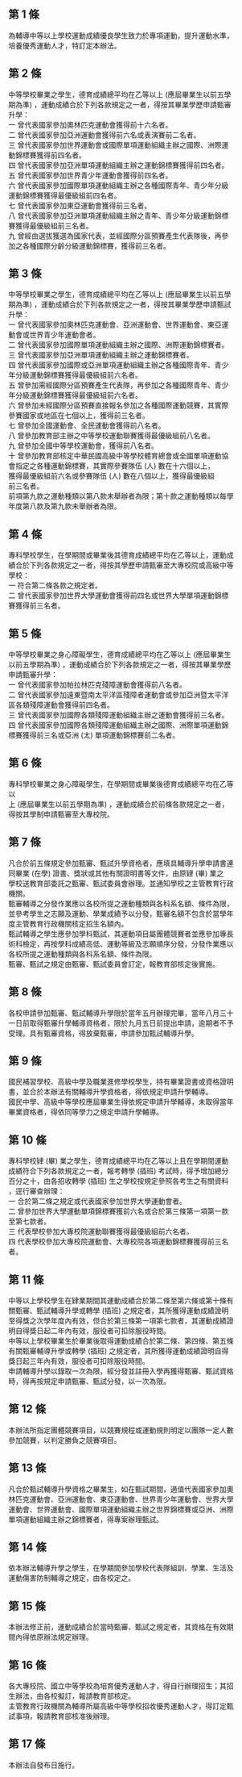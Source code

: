 第 1 條
-------
為輔導中等以上學校運動成績優良學生致力於專項運動，提升運動水準，  
培養優秀運動人才，特訂定本辦法。

第 2 條
-------
中等學校畢業之學生，德育成績總平均在乙等以上 (應屆畢業生以前五學  
期為準) ，運動成績合於下列各款規定之一者，得按其畢業學歷申請甄審  
升學：  
一  曾代表國家參加奧林匹克運動會獲得前十六名者。  
二  曾代表國家參加亞洲運動會獲得前六名或表演賽前二名者。  
三  曾代表國家參加世界運動會或國際單項運動組織主辦之國際、洲際運  
    動錦標賽獲得前四名者。  
四  曾代表國家參加亞洲單項運動組織主辦之運動錦標賽獲得前四名者。  
五  曾代表國家參加世界青少年運動會獲得前四名者。  
六  曾代表國家參加國際單項運動組織主辦之各種國際青年、青少年分級  
    運動錦標賽獲得最優級組前四名者。  
七  曾代表國家參加東亞運動會獲得前三名者。  
八  曾代表國家參加亞洲單項運動組織主辦之青年、青少年分級運動錦標  
    賽獲得最優級組前三名者。  
九  曾經由選拔獲選為國家代表，並經國際分區預賽產生代表隊後，再參  
    加之各種國際分齡分級運動錦標賽，獲得前三名者。

第 3 條
-------
中等學校畢業之學生，德育成績總平均在乙等以上 (應屆畢業生以前五學  
期為準) ，運動成績合於下列各款規定之一者，得按其畢業學歷申請甄試  
升學：  
一  曾代表國家參加奧林匹克運動會、亞洲運動會、世界運動會、東亞運  
    動會或世界青少年運動會者。  
二  曾代表國家參加國際單項運動組織主辦之國際、洲際運動錦標賽者。  
三  曾代表國家參加亞洲單項運動組織主辦之運動錦標賽者。  
四  曾代表國家參加國際或亞洲單項運動組織主辦之各種國際青年、青少  
    年分級運動錦標賽獲得最優級組前六名者。  
五  曾參加需經國際分區預賽產生代表隊，再參加之各種國際青年、青少  
    年分級運動錦標賽獲得最優級組前六名者。  
六  曾參加未經國際分區預賽直接報名參加之各種國際運動競賽，其實際  
    參賽國家或地區在七個以上，獲得前三名者。  
七  曾參加全國運動會、全民運動會獲得前八名者。  
八  曾參加教育部主辦之中等學校運動聯賽獲得最優級組前八名者。  
九  曾參加全國中等學校運動會，獲得前八名者。  
十  曾參加教育部核定中華民國高級中等學校體育總會或全國單項運動協  
    會指定之各種運動錦標賽，其實際參賽隊伍 (人) 數在十六個以上，  
    獲得最優級組前六名或參賽隊伍 (人) 數在八個以上，獲得最優級組  
    前三名者。  
前項第九款之運動種類以第八款未舉辦者為限；第十款之運動種類以每學  
年度第八款及第九款未舉辦者為限。

第 4 條
-------
專科學校學生，在學期間或畢業後其德育成績總平均在乙等以上，運動成  
績合於下列各款規定之一者，得按其學歷申請甄審至大專校院或高級中等  
學校：  
一  符合第二條各款之規定者。  
二  曾代表國家參加世界大學運動會獲得前四名或世界大學單項運動錦標  
    賽獲得前三名者。

第 5 條
-------
中等學校畢業之身心障礙學生，德育成績總平均在乙等以上 (應屆畢業生  
以前五學期為準) ，運動成績合於下列各款規定之一者，得按其畢業學歷  
申請甄審升學：  
一  曾代表國家參加帕拉林匹克殘障運動會獲得前八名者。  
二  曾代表國家參加遠東暨南太平洋區殘障者運動會或參加亞洲暨太平洋  
    區各類殘障運動會獲得前四名者。  
三  曾代表國家參加國際各類殘障運動組織主辦之運動會獲得前三名者。  
四  曾代表國家參加國際各類殘障運動組織主辦之國際、洲際單項運動錦  
    標賽獲得前三名或亞洲 (太) 單項運動錦標賽前二名者。

第 6 條
-------
專科學校畢業之身心障礙學生，在學期間或畢業後德育成績總平均在乙等  
以  
上 (應屆畢業生以前五學期為準) ，運動成績合於前條各款規定之一者，  
得按其學制申請甄審至大專校院。

第 7 條
-------
凡合於前五條規定參加甄審、甄試升學資格者，應填具輔導升學申請書連  
同畢業 (在學) 證書、獎狀或其他有關證明書等文件，由原肄 (畢) 業之  
學校送教育部委託之甄審、甄試委員會辦理。並通知學校之主管教育行政  
機關。  
甄審輔導之分發作業應以各校所提之運動種類與各科系名額、條件為限，  
並參考學生之志願及運動、學業成績予以分發，甄審名額不包含於當學年  
度主管教育行政機關核定招生名額內。  
甄試輔導之學生應參加學科甄試，其運動項目屬團體競賽者並應參加專長  
術科檢定，再按學科成績高低、運動等級及志願順序分發，分發作業應以  
各校所提之運動種類與各科系名額、條件為限。  
甄審、甄試之規定由甄審、甄試委員會訂定，報教育部核定後實施。

第 8 條
-------
各校申請參加甄審、甄試輔導升學限於當年五月辦理完畢，當年八月三十  
一日前取得甄審升學輔導資格者，限於九月五日前提出申請，逾期者不予  
受理。具有甄審資格，得放棄甄審，申請參加甄試輔導升學。

第 9 條
-------
國民補習學校、高級中學及職業進修學校學生，持有畢業證書或資格證明  
書，並合於本辦法有關輔導升學資格者，得依規定申請升學輔導。  
國民中學、高級中等學校應屆畢業生得依規定申請升學輔導，未取得當年  
畢業資格者，得依同等學力之規定申請升學輔導。

第 10 條
--------
專科學校肄 (畢) 業之學生，德育成績總平均在乙等以上且在學期間運動  
成績符合下列各款規定之一者，報考轉學 (插班) 考試時，得予增加總分  
百分之十，由各招收轉學 (插班) 生之學校按規定參照各考生之有關資料  
，逕行審查辦理：  
一  合於第二條之規定或代表國家參加世界大學運動會者。  
二  曾參加世界大學運動單項錦標賽獲前六名或合於第三條第一項第一款  
    至第七款者。  
三  代表學校參加大專校院運動聯賽獲得最優級組前六名者。  
四  代表學校參加大專校院運動會、大專校院各項運動錦標賽獲得前三名  
    者。

第 11 條
--------
中等以上學校學生在肄業期間其運動成績合於第二條至第六條或第十條有  
關甄審、甄試輔導升學或轉學 (插班) 之規定者，其所獲得運動成績證明  
至得獎之次學年度內有效，但合於第三條第一項第七款者，其運動成績證  
明自得獎日起二年內有效，服役者可扣除服役時間。  
中等以上學校畢業生於畢業後取得運動成績合於第二條、第四條、第五條  
有關甄審輔導升學或轉學 (插班) 之規定者，其所獲得運動成績證明自得  
獎日起三年內有效，服役者可扣除服役時間。  
申請輔導升學以錄取一次為限，經分發並註冊入學再獲得甄審、甄試資格  
時，得再按規定申請甄審、甄試分發，以一次為限。

第 12 條
--------
本辦法所指定團體競賽項目，以競賽規程或運動規則明定以團隊一定人數  
參加競賽，以判定勝負之競賽項目。

第 13 條
--------
凡合於甄試輔導升學資格之畢業生，如在甄試期間，適值代表國家參加奧  
林匹克運動會、亞洲運動會、東亞運動會、世界青少年運動會、世界大學  
運動會、世界運動會、國際單項運動組織主辦之世界錦標賽或亞洲、洲際  
單項運動組織主辦之錦標賽者，得專案辦理甄試。

第 14 條
--------
依本辦法輔導升學之學生，在學期間參加學校代表隊組訓、學業、生活及  
運動傷害防制輔導之規定，由各校定之。

第 15 條
--------
本辦法修正前，運動成績合於當時甄審、甄試之規定者，其資格在有效期  
間內得依原辦法規定辦理。

第 16 條
--------
各大專校院、國立中等學校為培育優秀運動人才，得自行辦理招生；其招  
生辦法，由各校擬訂，報請教育部核定。  
主管教育行政機關為輔導所屬高級中等學校招收優秀運動人才，得訂定甄  
試事項，報請教育部核准後辦理。

第 17 條
--------
本辦法自發布日施行。

